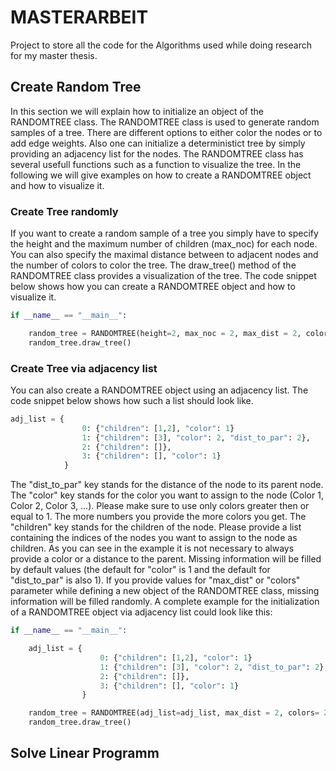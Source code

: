 # MASTERARBEIT
Project to store all the code for the Algorithms used while doing research for my master thesis. 

## Create Random Tree
In this section we will explain how to initialize an object of  the RANDOMTREE class. The RANDOMTREE class is used to generate random samples of a tree. There are different options to either color the nodes or to add edge weights. Also one can initialize a deterministict tree by simply providing an adjacency list for the nodes. The RANDOMTREE class has several usefull functions such as a function to visualize the tree. In the following we will give examples on how to create a RANDOMTREE object and how to visualize it. 

### Create Tree randomly
If you want to create a random sample of a tree you simply have to specify the height and the maximum number of children (max_noc) for each node. You can also specify the maximal distance between to adjacent nodes and the number of colors to color the tree. The draw_tree() method of the RANDOMTREE class provides a visualization of the tree. The code snippet below shows how you can create a RANDOMTREE object and how to visualize it. 

```python
if __name__ == "__main__": 

    random_tree = RANDOMTREE(height=2, max_noc = 2, max_dist = 2, colors= 2)
    random_tree.draw_tree()

```

### Create Tree via adjacency list
You can also create a RANDOMTREE object using an adjacency list. The code snippet below shows how such a list should look like. 

```python
adj_list = { 
                0: {"children": [1,2], "color": 1} 
                1: {"children": [3], "color": 2, "dist_to_par": 2}, 
                2: {"children": []}, 
                3: {"children": [], "color": 1}
            }
```
The "dist_to_par" key stands for the distance of the node to its parent node. The "color" key stands for the color you want to assign to the node (Color 1, Color 2, Color 3, ...). Please make sure to use only colors greater then or equal to 1. The more numbers you provide the more colors you get. The "children" key stands for the children of the node. Please provide a list containing the indices of the nodes you want to assign to the node as children. As you can see in the example it is not necessary to always provide a color or a distance to the parent. Missing information will be filled by default values (the default for "color" is 1 and the default for "dist_to_par" is also 1). If you provide values for "max_dist" or "colors" parameter while defining a new object of the RANDOMTREE class, missing information will be filled randomly. 
A complete example for the initialization of a RANDOMTREE object via adjacency list could look like this: 
```python
if __name__ == "__main__": 

    adj_list = { 
                    0: {"children": [1,2], "color": 1} 
                    1: {"children": [3], "color": 2, "dist_to_par": 2}, 
                    2: {"children": []}, 
                    3: {"children": [], "color": 1}
                }

    random_tree = RANDOMTREE(adj_list=adj_list, max_dist = 2, colors= 2)
    random_tree.draw_tree()
``` 

## Solve Linear Programm

